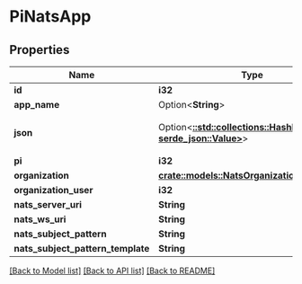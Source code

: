 # PiNatsApp

## Properties

Name | Type | Description | Notes
------------ | ------------- | ------------- | -------------
**id** | **i32** |  | [readonly]
**app_name** | Option<**String**> |  | [optional]
**json** | Option<[**::std::collections::HashMap<String, serde_json::Value>**](serde_json::Value.md)> | Output of `nsc describe account` | [optional]
**pi** | **i32** |  | 
**organization** | [**crate::models::NatsOrganization**](NatsOrganization.md) |  | 
**organization_user** | **i32** |  | 
**nats_server_uri** | **String** |  | [readonly]
**nats_ws_uri** | **String** |  | [readonly]
**nats_subject_pattern** | **String** |  | [readonly]
**nats_subject_pattern_template** | **String** |  | [readonly]

[[Back to Model list]](../README.md#documentation-for-models) [[Back to API list]](../README.md#documentation-for-api-endpoints) [[Back to README]](../README.md)


